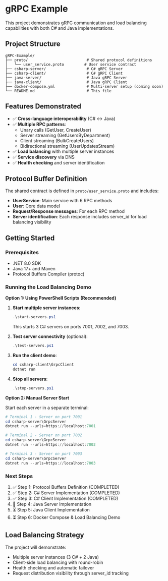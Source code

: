 # gRPC Example

This project demonstrates gRPC communication and load balancing capabilities with both C# and Java implementations.

## Project Structure

```
gRPC-Example/
├── proto/                          # Shared protocol definitions
│   └── user_service.proto         # User service contract
├── csharp-server/                  # C# gRPC Server
├── csharp-client/                  # C# gRPC Client  
├── java-server/                    # Java gRPC Server
├── java-client/                    # Java gRPC Client
├── docker-compose.yml              # Multi-server setup (coming soon)
└── README.md                       # This file
```

## Features Demonstrated

- ✅ **Cross-language interoperability** (C# ↔ Java)
- ✅ **Multiple RPC patterns**:
  - Unary calls (GetUser, CreateUser)
  - Server streaming (GetUsersByDepartment)
  - Client streaming (BulkCreateUsers)
  - Bidirectional streaming (UserUpdatesStream)
- ✅ **Load balancing** with multiple server instances
- ✅ **Service discovery** via DNS
- ✅ **Health checking** and server identification

## Protocol Buffer Definition

The shared contract is defined in `proto/user_service.proto` and includes:

- **UserService**: Main service with 6 RPC methods
- **User**: Core data model
- **Request/Response messages**: For each RPC method
- **Server identification**: Each response includes server_id for load balancing visibility

## Getting Started

### Prerequisites

- .NET 8.0 SDK
- Java 17+ and Maven
- Protocol Buffers Compiler (protoc)

### Running the Load Balancing Demo

**Option 1: Using PowerShell Scripts (Recommended)**

1. **Start multiple server instances**:
   ```powershell
   .\start-servers.ps1
   ```
   This starts 3 C# servers on ports 7001, 7002, and 7003.

2. **Test server connectivity** (optional):
   ```powershell
   .\test-servers.ps1
   ```

3. **Run the client demo**:
   ```powershell
   cd csharp-client\GrpcClient
   dotnet run
   ```

4. **Stop all servers**:
   ```powershell
   .\stop-servers.ps1
   ```

**Option 2: Manual Server Start**

Start each server in a separate terminal:
```powershell
# Terminal 1 - Server on port 7001
cd csharp-server\GrpcServer
dotnet run --urls=https://localhost:7001

# Terminal 2 - Server on port 7002  
cd csharp-server\GrpcServer
dotnet run --urls=https://localhost:7002

# Terminal 3 - Server on port 7003
cd csharp-server\GrpcServer
dotnet run --urls=https://localhost:7003
```

### Next Steps

1. ✅ Step 1: Protocol Buffers Definition (COMPLETED)
2. ✅ Step 2: C# Server Implementation (COMPLETED)
3. ✅ Step 3: C# Client Implementation (COMPLETED)
4. 🔄 Step 4: Java Server Implementation
5. ⏳ Step 5: Java Client Implementation
6. ⏳ Step 6: Docker Compose & Load Balancing Demo

## Load Balancing Strategy

The project will demonstrate:
- Multiple server instances (3 C# + 2 Java)
- Client-side load balancing with round-robin
- Health checking and automatic failover
- Request distribution visibility through server_id tracking
